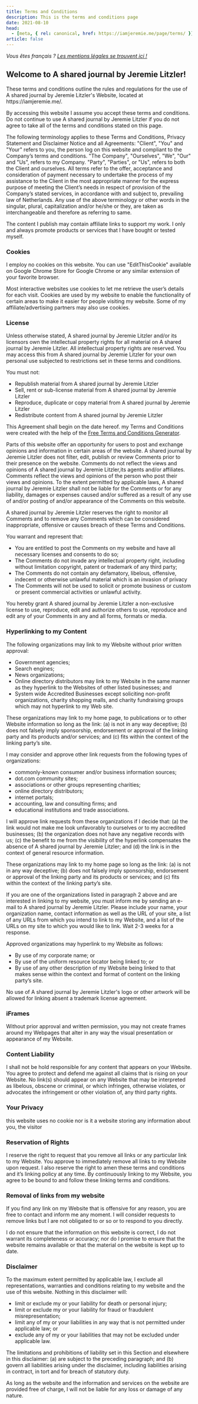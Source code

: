 ```yaml
---
title: Terms and Conditions
description: This is the terms and conditions page
date: 2021-08-10
head:
  - [meta, { rel: canonical, href: https://iamjeremie.me/page/terms/ }]
article: false
---
```


<i>Vous êtes français ? <a href="../../fr/page/mentions-legales/" title="Lire les mentions légales du site">Les mentions légales se trouvent ici !</a></i>

<h2><strong>Welcome to A shared journal by Jeremie Litzler!</strong></h2>

<p>These terms and conditions outline the rules and regulations for the use of A shared journal by Jeremie Litzler's Website, located at https://iamjeremie.me/.</p>

<p>By accessing this website I assume you accept these terms and conditions. Do not continue to use A shared journal by Jeremie Litzler if you do not agree to take all of the terms and conditions stated on this page.</p>

<p>The following terminology applies to these Terms and Conditions, Privacy Statement and Disclaimer Notice and all Agreements: "Client", "You" and "Your" refers to you, the person log on this website and compliant to the Company’s terms and conditions. "The Company", "Ourselves", "We", "Our" and "Us", refers to my Company. "Party", "Parties", or "Us", refers to both the Client and ourselves. All terms refer to the offer, acceptance and consideration of payment necessary to undertake the process of my assistance to the Client in the most appropriate manner for the express purpose of meeting the Client’s needs in respect of provision of the Company’s stated services, in accordance with and subject to, prevailing law of Netherlands. Any use of the above terminology or other words in the singular, plural, capitalization and/or he/she or they, are taken as interchangeable and therefore as referring to same.</p>

<p>The content I publish may contain affiliate links to support my work. I only and always promote products or services that I have bought or tested myself.</p>

<h3><strong>Cookies</strong></h3>

<p>I employ no cookies on this website. You can use "EditThisCookie" available on Google Chrome Store for Google Chrome or any similar extension of your favorite browser.
<!-- However, by accessing A shared journal by Jeremie Litzler, you agreed to use cookies in agreement with the A shared journal by Jeremie Litzler's Privacy Policy.-->
 </p>

<p>Most interactive websites use cookies to let me retrieve the user’s details for each visit. Cookies are used by my website to enable the functionality of certain areas to make it easier for people visiting my website. Some of my affiliate/advertising partners may also use cookies.</p>

<h3><strong>License</strong></h3>

<p>Unless otherwise stated, A shared journal by Jeremie Litzler and/or its licensors own the intellectual property rights for all material on A shared journal by Jeremie Litzler. All intellectual property rights are reserved. You may access this from A shared journal by Jeremie Litzler for your own personal use subjected to restrictions set in these terms and conditions.</p>

<p>You must not:</p>
<ul>
    <li>Republish material from A shared journal by Jeremie Litzler</li>
    <li>Sell, rent or sub-license material from A shared journal by Jeremie Litzler</li>
    <li>Reproduce, duplicate or copy material from A shared journal by Jeremie Litzler</li>
    <li>Redistribute content from A shared journal by Jeremie Litzler</li>
</ul>

<p>This Agreement shall begin on the date hereof. my Terms and Conditions were created with the help of the <a href="https://www.termsandconditionsgenerator.com/">Free Terms and Conditions Generator</a>.</p>

<p>Parts of this website offer an opportunity for users to post and exchange opinions and information in certain areas of the website. A shared journal by Jeremie Litzler does not filter, edit, publish or review Comments prior to their presence on the website. Comments do not reflect the views and opinions of A shared journal by Jeremie Litzler,its agents and/or affiliates. Comments reflect the views and opinions of the person who post their views and opinions. To the extent permitted by applicable laws, A shared journal by Jeremie Litzler shall not be liable for the Comments or for any liability, damages or expenses caused and/or suffered as a result of any use of and/or posting of and/or appearance of the Comments on this website.</p>

<p>A shared journal by Jeremie Litzler reserves the right to monitor all Comments and to remove any Comments which can be considered inappropriate, offensive or causes breach of these Terms and Conditions.</p>

<p>You warrant and represent that:</p>

<ul>
    <li>You are entitled to post the Comments on my website and have all necessary licenses and consents to do so;</li>
    <li>The Comments do not invade any intellectual property right, including without limitation copyright, patent or trademark of any third party;</li>
    <li>The Comments do not contain any defamatory, libelous, offensive, indecent or otherwise unlawful material which is an invasion of privacy</li>
    <li>The Comments will not be used to solicit or promote business or custom or present commercial activities or unlawful activity.</li>
</ul>

<p>You hereby grant A shared journal by Jeremie Litzler a non-exclusive license to use, reproduce, edit and authorize others to use, reproduce and edit any of your Comments in any and all forms, formats or media.</p>

<h3><strong>Hyperlinking to my Content</strong></h3>

<p>The following organizations may link to my Website without prior written approval:</p>

<ul>
    <li>Government agencies;</li>
    <li>Search engines;</li>
    <li>News organizations;</li>
    <li>Online directory distributors may link to my Website in the same manner as they hyperlink to the Websites of other listed businesses; and</li>
    <li>System wide Accredited Businesses except soliciting non-profit organizations, charity shopping malls, and charity fundraising groups which may not hyperlink to my Web site.</li>
</ul>

<p>These organizations may link to my home page, to publications or to other Website information so long as the link: (a) is not in any way deceptive; (b) does not falsely imply sponsorship, endorsement or approval of the linking party and its products and/or services; and (c) fits within the context of the linking party’s site.</p>

<p>I may consider and approve other link requests from the following types of organizations:</p>

<ul>
    <li>commonly-known consumer and/or business information sources;</li>
    <li>dot.com community sites;</li>
    <li>associations or other groups representing charities;</li>
    <li>online directory distributors;</li>
    <li>internet portals;</li>
    <li>accounting, law and consulting firms; and</li>
    <li>educational institutions and trade associations.</li>
</ul>

<p>I will approve link requests from these organizations if I decide that: (a) the link would not make me look unfavorably to ourselves or to my accredited businesses; (b) the organization does not have any negative records with us; (c) the benefit to me from the visibility of the hyperlink compensates the absence of A shared journal by Jeremie Litzler; and (d) the link is in the context of general resource information.</p>

<p>These organizations may link to my home page so long as the link: (a) is not in any way deceptive; (b) does not falsely imply sponsorship, endorsement or approval of the linking party and its products or services; and (c) fits within the context of the linking party’s site.</p>

<p>If you are one of the organizations listed in paragraph 2 above and are interested in linking to my website, you must inform me by sending an e-mail to A shared journal by Jeremie Litzler. Please include your name, your organization name, contact information as well as the URL of your site, a list of any URLs from which you intend to link to my Website, and a list of the URLs on my site to which you would like to link. Wait 2-3 weeks for a response.</p>

<p>Approved organizations may hyperlink to my Website as follows:</p>

<ul>
    <li>By use of my corporate name; or</li>
    <li>By use of the uniform resource locator being linked to; or</li>
    <li>By use of any other description of my Website being linked to that makes sense within the context and format of content on the linking party’s site.</li>
</ul>

<p>No use of A shared journal by Jeremie Litzler's logo or other artwork will be allowed for linking absent a trademark license agreement.</p>

<h3><strong>iFrames</strong></h3>

<p>Without prior approval and written permission, you may not create frames around my Webpages that alter in any way the visual presentation or appearance of my Website.</p>

<h3><strong>Content Liability</strong></h3>

<p>I shall not be hold responsible for any content that appears on your Website. You agree to protect and defend me against all claims that is rising on your Website. No link(s) should appear on any Website that may be interpreted as libelous, obscene or criminal, or which infringes, otherwise violates, or advocates the infringement or other violation of, any third party rights.</p>

<h3><strong>Your Privacy</strong></h3>

<p>this website uses no cookie nor is it a website storing any information about you, the visitor</p>

<h3><strong>Reservation of Rights</strong></h3>

<p>I reserve the right to request that you remove all links or any particular link to my Website. You approve to immediately remove all links to my Website upon request. I also reserve the right to amen these terms and conditions and it’s linking policy at any time. By continuously linking to my Website, you agree to be bound to and follow these linking terms and conditions.</p>

<h3><strong>Removal of links from my website</strong></h3>

<p>If you find any link on my Website that is offensive for any reason, you are free to contact and inform me any moment. I will consider requests to remove links but I are not obligated to or so or to respond to you directly.</p>

<p>I do not ensure that the information on this website is correct, I do not warrant its completeness or accuracy; nor do I promise to ensure that the website remains available or that the material on the website is kept up to date.</p>

<h3><strong>Disclaimer</strong></h3>

<p>To the maximum extent permitted by applicable law, I exclude all representations, warranties and conditions relating to my website and the use of this website. Nothing in this disclaimer will:</p>

<ul>
    <li>limit or exclude my or your liability for death or personal injury;</li>
    <li>limit or exclude my or your liability for fraud or fraudulent misrepresentation;</li>
    <li>limit any of my or your liabilities in any way that is not permitted under applicable law; or</li>
    <li>exclude any of my or your liabilities that may not be excluded under applicable law.</li>
</ul>

<p>The limitations and prohibitions of liability set in this Section and elsewhere in this disclaimer: (a) are subject to the preceding paragraph; and (b) govern all liabilities arising under the disclaimer, including liabilities arising in contract, in tort and for breach of statutory duty.</p>

<p>As long as the website and the information and services on the website are provided free of charge, I will not be liable for any loss or damage of any nature.</p>
